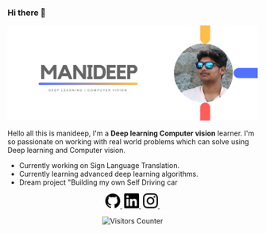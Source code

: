 ### Hi there 👋

![banner](https://github.com/manideep03/manideep03/blob/master/cover.png)

Hello all this is manideep, I'm a **Deep learning Computer vision** learner. I'm so passionate on working with real world problems which can solve using Deep learning and Computer vision.

- Currently working on Sign Language Translation.
- Currently learning advanced deep learning algorithms.
- Dream project "Building my own Self Driving car

<p align="center">
  <a href="https://www.github.com/manideep03" alt="github"><img src="https://github.com/manideep03/manideep03/blob/master/github.png" width="30px">&nbsp;</a>
  <a href="https://www.linkedin.com/in/manideepgujjari" alt="linkedin"><img src="https://github.com/manideep03/manideep03/blob/master/linkedin.png" width="30px">&nbsp;</a>
  <a href="https://www.instagram.com/__manideep_" alt="insta"><img src="https://github.com/manideep03/manideep03/blob/master/instagram.png" width="30px">&nbsp;</a>
</p>

<p align="center">
  <img src="https://visitor-badge.glitch.me/badge?page_id=manideep03.manideep03" alt="Visitors Counter">
</p>
